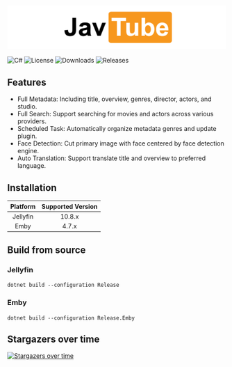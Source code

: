 ![logo](wordmark.png)

![C#](https://img.shields.io/badge/c%23-%23239120.svg?logo=c-sharp&logoColor=white)
![License](https://img.shields.io/github/license/javtube/jellyfin-plugin-javtube)
![Downloads](https://img.shields.io/github/downloads/javtube/jellyfin-plugin-javtube/total)
![Releases](https://img.shields.io/github/v/release/javtube/jellyfin-plugin-javtube)

## Features

- Full Metadata: Including title, overview, genres, director, actors, and studio.
- Full Search: Support searching for movies and actors across various providers.
- Scheduled Task: Automatically organize metadata genres and update plugin.
- Face Detection: Cut primary image with face centered by face detection engine.
- Auto Translation: Support translate title and overview to preferred language.

## Installation

| **Platform** | **Supported Version** |
|:------------:|:---------------------:|
|   Jellyfin   |        10.8.x         |
|     Emby     |         4.7.x         |

## Build from source

### Jellyfin

```shell
dotnet build --configuration Release
```

### Emby

```shell
dotnet build --configuration Release.Emby
```

## Stargazers over time

[![Stargazers over time](https://starchart.cc/javtube/jellyfin-plugin-javtube.svg)](https://starchart.cc/javtube/jellyfin-plugin-javtube)
